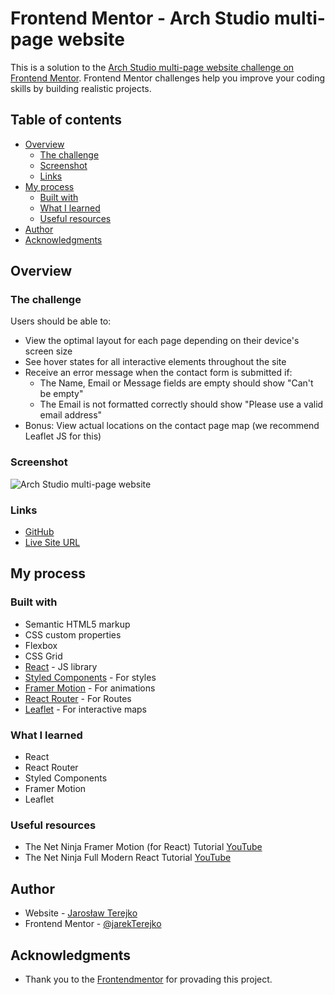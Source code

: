 # Frontend Mentor - Arch Studio multi-page website

This is a solution to the [Arch Studio multi-page website challenge on Frontend Mentor](https://www.frontendmentor.io/challenges/arch-studio-multipage-website-wNIbOFYR6). Frontend Mentor challenges help you improve your coding skills by building realistic projects.

## Table of contents

- [Overview](#overview)
  - [The challenge](#the-challenge)
  - [Screenshot](#screenshot)
  - [Links](#links)
- [My process](#my-process)
  - [Built with](#built-with)
  - [What I learned](#what-i-learned)
  - [Useful resources](#useful-resources)
- [Author](#author)
- [Acknowledgments](#acknowledgments)

## Overview

### The challenge

Users should be able to:

- View the optimal layout for each page depending on their device's screen size
- See hover states for all interactive elements throughout the site
- Receive an error message when the contact form is submitted if:
  - The Name, Email or Message fields are empty should show "Can't be empty"
  - The Email is not formatted correctly should show "Please use a valid email address"
- Bonus: View actual locations on the contact page map (we recommend Leaflet JS for this)

### Screenshot

![Arch Studio multi-page website](https://terejkodev.netlify.app/static/media/image-arch-hero.5a0dcb62c7286b4f0831.jpg)

### Links

- [GitHub](https://github.com/jarekTerejko/arch-studio-multi-page-website)
- [Live Site URL](https://arch-studio-terejko.netlify.app)

## My process

### Built with

- Semantic HTML5 markup
- CSS custom properties
- Flexbox
- CSS Grid
- [React](https://reactjs.org/) - JS library
- [Styled Components](https://styled-components.com/) - For styles
- [Framer Motion](https://www.framer.com/motion/) - For animations
- [React Router](https://reactrouter.com/) - For Routes
- [Leaflet](https://leafletjs.com/) - For interactive maps

### What I learned

- React
- React Router
- Styled Components
- Framer Motion
- Leaflet

### Useful resources

- The Net Ninja Framer Motion (for React) Tutorial [YouTube](https://www.youtube.com/playlist?list=PL4cUxeGkcC9iHDnQfTHEVVceOEBsOf07i)
- The Net Ninja Full Modern React Tutorial [YouTube](https://www.youtube.com/playlist?list=PL4cUxeGkcC9gZD-Tvwfod2gaISzfRiP9d)

## Author

- Website - [Jarosław Terejko](https://terejkodev.netlify.app)
- Frontend Mentor - [@jarekTerejko](https://www.frontendmentor.io/profile/jarekTerejko)

## Acknowledgments

- Thank you to the [Frontendmentor](https://www.frontendmentor.io/home) for provading this project.
